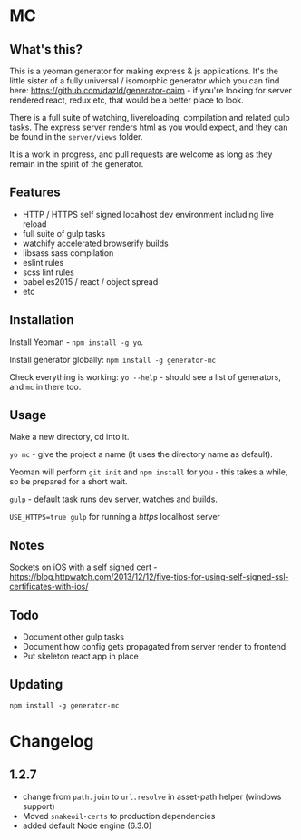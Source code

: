 # MC

## What's this?

This is a yeoman generator for making express & js applications. It's the little sister of a fully universal / isomorphic generator which you can find here: https://github.com/dazld/generator-cairn - if you're looking for server rendered react, redux etc, that would be a better place to look.

There is a full suite of watching, livereloading, compilation and related gulp tasks. The express server renders html as you would expect, and they can be found in the `server/views` folder.

It is a work in progress, and pull requests are welcome as long as they remain in the spirit of the generator.

## Features

- HTTP / HTTPS self signed localhost dev environment including live reload
- full suite of gulp tasks
- watchify accelerated browserify builds
- libsass sass compilation
- eslint rules
- scss lint rules
- babel es2015 / react / object spread
- etc

## Installation

Install Yeoman - `npm install -g yo`.

Install generator globally: `npm install -g generator-mc`

Check everything is working: `yo --help` - should see a list of generators, and `mc` in there too.

## Usage

Make a new directory, cd into it.

`yo mc` - give the project a name (it uses the directory name as default).

Yeoman will perform `git init` and `npm install` for you - this takes a while, so be prepared for a short wait.

`gulp` - default task runs dev server, watches and builds.

`USE_HTTPS=true gulp` for running a *https* localhost server


## Notes

Sockets on iOS with a self signed cert - https://blog.httpwatch.com/2013/12/12/five-tips-for-using-self-signed-ssl-certificates-with-ios/

## Todo

- Document other gulp tasks
- Document how config gets propagated from server render to frontend
- Put skeleton react app in place

## Updating

`npm install -g generator-mc`


# Changelog

## 1.2.7

- change from `path.join` to `url.resolve` in asset-path helper (windows support)
- Moved `snakeoil-certs` to production dependencies
- added default Node engine (6.3.0)
